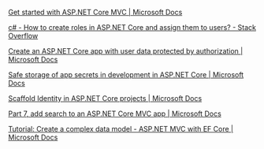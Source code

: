 [Get started with ASP.NET Core MVC \| Microsoft
Docs](https://docs.microsoft.com/en-us/aspnet/core/tutorials/first-mvc-app/start-mvc?view=aspnetcore-6.0&tabs=visual-studio)

[c# - How to create roles in ASP.NET Core and assign them to users? -
Stack
Overflow](https://stackoverflow.com/questions/42471866/how-to-create-roles-in-asp-net-core-and-assign-them-to-users)

[Create an ASP.NET Core app with user data protected by authorization \|
Microsoft
Docs](https://docs.microsoft.com/en-us/aspnet/core/security/authorization/secure-data?view=aspnetcore-6.0)

[Safe storage of app secrets in development in ASP.NET Core \| Microsoft
Docs](https://docs.microsoft.com/en-us/aspnet/core/security/app-secrets?view=aspnetcore-6.0&tabs=windows)

[Scaffold Identity in ASP.NET Core projects \| Microsoft
Docs](https://docs.microsoft.com/en-us/aspnet/core/security/authentication/scaffold-identity?view=aspnetcore-6.0&tabs=visual-studio)

[Part 7, add search to an ASP.NET Core MVC app \| Microsoft
Docs](https://docs.microsoft.com/en-us/aspnet/core/tutorials/first-mvc-app/search?view=aspnetcore-6.0)

[Tutorial: Create a complex data model - ASP.NET MVC with EF Core \|
Microsoft
Docs](https://docs.microsoft.com/en-us/aspnet/core/data/ef-mvc/complex-data-model?view=aspnetcore-6.0)
